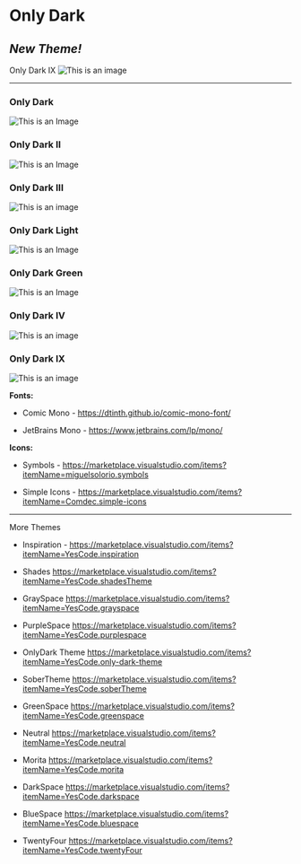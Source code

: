 # **Only Dark**

## *New Theme!*
Only Dark IX
![This is an image](https://github.com/yesomac/only_dark/blob/main/img/only-dark-sober.png?raw=true)

----

### Only Dark
![This is an Image](https://github.com/yesomac/only_dark/blob/main/img/only_dark.png?raw=true)

### Only Dark II
![This is an Image](https://github.com/yesomac/only_dark/blob/main/img/only_darkII.png?raw=true)

### Only Dark III
![This is an image](https://github.com/yesomac/only_dark/blob/main/img/only_dark_III.png?raw=true)

### Only Dark Light
![This is an Image](https://github.com/yesomac/only_dark/blob/main/img/only_dark-light.png?raw=true)

### Only Dark Green
![This is an Image](https://github.com/yesomac/only_dark/blob/main/img/only_darkgreen.png?raw=true)

### Only Dark IV
![This is an image](https://github.com/yesomac/only_dark/blob/main/img/only_dark_IV.png?raw=true)

### Only Dark IX
![This is an image](https://github.com/yesomac/only_dark/blob/main/img/only_dark_IX.png?raw=true)

**Fonts:** 

  * Comic Mono - https://dtinth.github.io/comic-mono-font/

  * JetBrains Mono - https://www.jetbrains.com/lp/mono/

**Icons:** 
  * Symbols - https://marketplace.visualstudio.com/items?itemName=miguelsolorio.symbols

  * Simple Icons - https://marketplace.visualstudio.com/items?itemName=Comdec.simple-icons

---
More Themes

* Inspiration - https://marketplace.visualstudio.com/items?itemName=YesCode.inspiration

* Shades https://marketplace.visualstudio.com/items?itemName=YesCode.shadesTheme

* GraySpace https://marketplace.visualstudio.com/items?itemName=YesCode.grayspace

* PurpleSpace https://marketplace.visualstudio.com/items?itemName=YesCode.purplespace

* OnlyDark Theme https://marketplace.visualstudio.com/items?itemName=YesCode.only-dark-theme

* SoberTheme https://marketplace.visualstudio.com/items?itemName=YesCode.soberTheme

* GreenSpace https://marketplace.visualstudio.com/items?itemName=YesCode.greenspace

* Neutral https://marketplace.visualstudio.com/items?itemName=YesCode.neutral

* Morita https://marketplace.visualstudio.com/items?itemName=YesCode.morita

* DarkSpace https://marketplace.visualstudio.com/items?itemName=YesCode.darkspace

* BlueSpace https://marketplace.visualstudio.com/items?itemName=YesCode.bluespace

* TwentyFour https://marketplace.visualstudio.com/items?itemName=YesCode.twentyFour